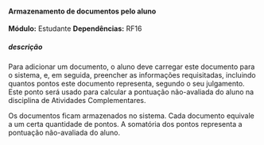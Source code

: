 #### Armazenamento de documentos pelo aluno
**Módulo:** Estudante
**Dependências:** RF16
##### descrição
Para adicionar um documento, o aluno deve carregar este documento para o sistema, e, em seguida, preencher as informações requisitadas, incluindo quantos pontos este documento representa, segundo o seu julgamento. Este ponto será usado para calcular a pontuação não-avaliada do aluno na disciplina de Atividades Complementares.
  
Os documentos ficam armazenados no sistema. Cada documento equivale a um certa quantidade de pontos. A somatória dos pontos representa a pontuação não-avaliada do aluno.